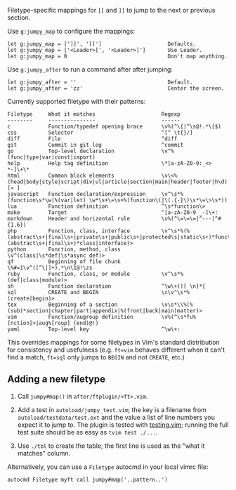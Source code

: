 Filetype-specific mappings for `[[` and `]]` to jump to the next or previous
section.

Use `g:jumpy_map` to configure the mappings:

    let g:jumpy_map = [']]', '[[']                     Defaults.
    let g:jumpy_map = ['<Leader>[', '<Leader>]']       Use Leader.
    let g:jumpy_map = 0                                Don't map anything.

Use `g:jumpy_after` to run a command after after jumping:

    let g:jumpy_after = ''                             Default.
    let g:jumpy_after = 'zz'                           Center the screen.

Currently supported filetype with their patterns:

    Filetype     What it matches                     Regexp
    --------     ---------------                     ------
    c            Function/typedef opening brace      \v%(^\{|^\s@!.*\{$)
    css          Selector                            ^[^ \t{}/]
    diff         File                                ^diff 
    git          Commit in git log                   ^commit 
    go           Top-level declaration               \v^%(func|type|var|const|import)
    help         Help tag definition                 \*[a-zA-Z0-9:_<> *-]\+\*
    html         Common block elements               \v\<%(head|body|style|script|div|ul|article|section|main|header|footer|h\d)[> ]
    javascript   Function declaration/expression     \v^\s*%(function\s*\w|%(var|let) \w*\s+\=\s+%(function\(|\(.{-}\)\s*\=\>\s*))
    lua          Function definition                 ^\s*function\>
    make         Target                              ^[a-zA-Z0-9 _-]\+:
    markdown     Header and horizontal rule          \v%(^\=\=\=|^---|^#{1,6})
    php          Function, class, interface          \v^\s*%(%(abstract\s+|final\s+|private\s+|public\s+|protected\s|static\s+)*function|%(abstract\s+|final\s+)*class|interface)>
    python       Function, method, class             \v^(class|\s*def|\s*async def)>
    qf           Beginning of file chunk             \%#=1\v^([^\|]+).*\n\1@!\zs
    ruby         Function, class, or module          \v^\s*%(def|class|module)>
    sh           Function declaration                ^\w\+()[ \n]*{
    sql          CREATE and BEGIN                    \c\v^\s*%(create|begin)>
    tex          Beginning of a section              \v\s*\\%(%(sub)*section|chapter|part|appendix|%(front|back|main)matter)>
    vim          Function/augroup definition         \v%(^\s*fu%[nction]>|aug%[roup] (end)@!)
    yaml         Top-level key                       ^\w\+:

This overrides mappings for some filetypes in Vim's standard distribution for
consistency and usefulness (e.g. `ft=vim` behaves different when it can't find a
match, `ft=sql` only jumps to `BEGIN` and not `CREATE`, etc.)

Adding a new filetype
---------------------

1. Call `jumpy#map()` in `after/ftplugin/<ft>.vim`.

2. Add a test in `autoload/jumpy_test.vim`; the key is a filename from
   `autoload/testdata/test.ext` and the value a list of line numbers you expect
   it to jump to. The plugin is tested with
   [testing.vim](https://github.com/arp242/testing.vim); running the full test
   suite should be as easy as `tvim test ./...`.

3. Use `./tbl` to create the table; the first line is used as the "what it
   matches" column.

Alternatively, you can use a `Filetype` autocmd in your local vimrc file:

    autocmd Filetype myft call jumpy#map('..pattern..')
